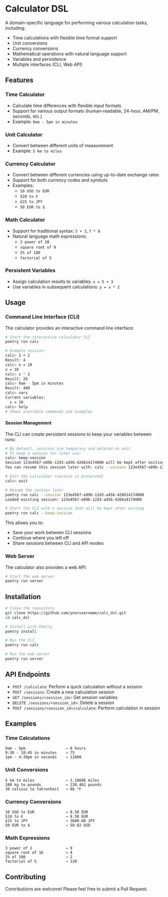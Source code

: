 # Calculator DSL

A domain-specific language for performing various calculation tasks, including:

- Time calculations with flexible time format support
- Unit conversions
- Currency conversions
- Mathematical operations with natural language support
- Variables and persistence
- Multiple interfaces (CLI, Web API)

## Features

### Time Calculator
- Calculate time differences with flexible input formats
- Support for various output formats (human-readable, 24-hour, AM/PM, seconds, etc.)
- Example: `9am - 5pm in minutes`

### Unit Calculator
- Convert between different units of measurement
- Example: `5 km to miles`

### Currency Calculator
- Convert between different currencies using up-to-date exchange rates
- Support for both currency codes and symbols
- Examples:
  - `10 USD to EUR`
  - `$10 to €`
  - `£25 to JPY`
  - `50 EUR to $`

### Math Calculator
- Support for traditional syntax: `5 + 3`, `7 * 8`
- Natural language math expressions: 
  - `3 power of 10`
  - `square root of 9`
  - `2% of 100`
  - `factorial of 5`

### Persistent Variables
- Assign calculation results to variables: `x = 5 + 3`
- Use variables in subsequent calculations: `y = x * 2`

## Usage

### Command Line Interface (CLI)

The calculator provides an interactive command line interface:

```bash
# Start the interactive calculator CLI
poetry run calc

# Example session:
calc> 2 + 2
Result: 4
calc> x = 10
x = 10
calc> x * 2
Result: 20
calc> 9am - 5pm in minutes
Result: 480
calc> vars
Current variables:
  x = 10
calc> help
# Shows available commands and examples
```

#### Session Management

The CLI can create persistent sessions to keep your variables between runs:

```bash
# By default, sessions are temporary and deleted on exit
# To keep a session for later use:
calc> keep-session
Session 123e4567-e89b-12d3-a456-426614174000 will be kept after exiting.
You can resume this session later with: calc --session 123e4567-e89b-12d3-a456-426614174000

# Exit the calculator (session is preserved)
calc> exit

# Resume the session later
poetry run calc --session 123e4567-e89b-12d3-a456-426614174000
Loaded existing session: 123e4567-e89b-12d3-a456-426614174000

# Start the CLI with a session that will be kept after exiting
poetry run calc --keep-session
```

This allows you to:
- Save your work between CLI sessions
- Continue where you left off
- Share sessions between CLI and API modes

### Web Server

The calculator also provides a web API:

```bash
# Start the web server
poetry run server
```

## Installation

```bash
# Clone the repository
git clone https://github.com/yourusername/calc_dsl.git
cd calc_dsl

# Install with Poetry
poetry install

# Run the CLI
poetry run calc

# Run the web server
poetry run server
```

## API Endpoints

- `POST /calculate`: Perform a quick calculation without a session
- `POST /sessions`: Create a new calculation session
- `GET /sessions/<session_id>`: Get session variables
- `DELETE /sessions/<session_id>`: Delete a session
- `POST /sessions/<session_id>/calculate`: Perform calculation in session

## Examples

### Time Calculations
```
9am - 5pm                  → 8 hours
9:30 - 10:45 in minutes    → 75
1pm - 4:30pm in seconds    → 12600
```

### Unit Conversions
```
5 km to miles              → 3.10686 miles
100 kg to pounds           → 220.462 pounds
30 celsius to fahrenheit   → 86 °F
```

### Currency Conversions
```
10 USD to EUR              → 8.50 EUR
$10 to €                   → 8.50 EUR
£25 to JPY                 → 3600.00 JPY
50 EUR to $                → 58.82 USD
```

### Math Expressions
```
3 power of 2               → 9
square root of 16          → 4
2% of 100                  → 2
factorial of 5             → 120
```

## Contributing

Contributions are welcome! Please feel free to submit a Pull Request.